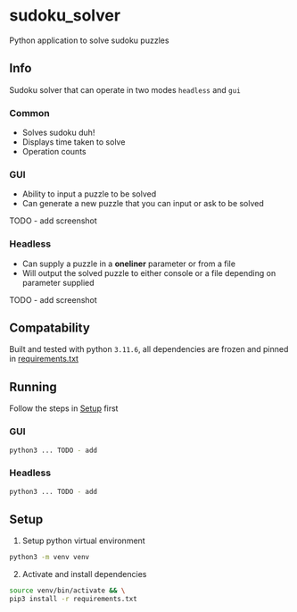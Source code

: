 # sudoku_solver
Python application to solve sudoku puzzles

## Info
Sudoku solver that can operate in two modes `headless` and `gui`

### Common
- Solves sudoku duh!
- Displays time taken to solve
- Operation counts

### GUI
- Ability to input a puzzle to be solved
- Can generate a new puzzle that you can input or ask to be solved

TODO - add screenshot

### Headless
- Can supply a puzzle in a <b>oneliner</b> parameter or from a file
- Will output the solved puzzle to either console or a file depending on parameter supplied

TODO - add screenshot

## Compatability
Built and tested with python `3.11.6`, all dependencies are frozen and pinned in [requirements.txt](requirements.txt)

## Running
Follow the steps in [Setup](#setup) first
### GUI
```bash
python3 ... TODO - add
```

### Headless
```bash
python3 ... TODO - add
```

## Setup
1. Setup python virtual environment
```bash
python3 -m venv venv
```
2. Activate and install dependencies
```bash
source venv/bin/activate && \
pip3 install -r requirements.txt
```